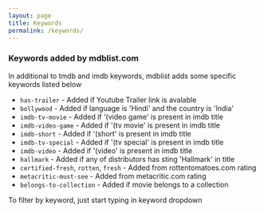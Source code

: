 ```yaml
---
layout: page
title: Keywords
permalink: /keywords/
---
```


### Keywords added by mdblist.com

In additional to tmdb and imdb keywords, mdblist adds some specific keywords listed below

- `has-trailer` - Added if Youtube Trailer link is avalable
- `bollywood` - Added if language is 'Hindi' and the country is 'India'
- `imdb-tv-movie` - Added if '(video game' is present in imdb title
- `imdb-video-game` - Added if '(tv movie' is present in imdb title
- `imdb-short` - Added if '(short' is present in imdb title
- `imdb-tv-special` - Added if '(tv special' is present in imdb title
- `imdb-video` - Added if '(video' is present in imdb title
- `hallmark` - Added if any of distributors has sting 'Hallmark' in title
- `certified-fresh`, `rotten`, `fresh` - Added from rottentomatoes.com rating
- `metacritic-must-see` - Added from metacritic.com rating
- `belongs-to-collection` - Added if movie belongs to a collection

To filter by keyword, just start typing in keyword dropdown
